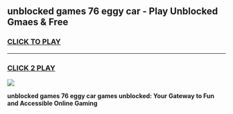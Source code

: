 
## unblocked games 76 eggy car - Play Unblocked Gmaes & Free
<h3>
<a href="https://news.freeplayer.one?title=unblocked_games_76_eggy_car&ref=23F">CLICK TO PLAY</a></h3>
<hr>

<h3>
<a href="https://news.freeplayer.one?title=unblocked_games_76_eggy_car&ref=23F">CLICK 2 PLAY</a>
  
</h3>

<a href="https://news.freeplayer.one?title=unblocked_games_76_eggy_car&ref=23F/"><img src="https://clearcache.store/games.png"></a>


**unblocked games 76 eggy car games unblocked: Your Gateway to Fun and Accessible Online Gaming**
